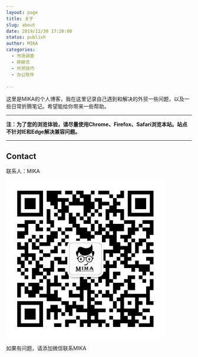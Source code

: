 ```yaml
---
layout: page
title: 关于
slug: about
date: 2019/12/30 17:26:00
status: publish
author: MIKA
categories: 
  - 市场调查
  - 碎碎念
  - 外贸技巧
  - 办公软件

---
```


这里是MIKA的个人博客，我在这里记录自己遇到和解决的外贸一些问题，以及一些日常折腾笔记。希望能给你带来一些帮助。

********

**注：为了您的浏览体验，请尽量使用Chrome、Firefox、Safari浏览本站。站点不针对IE和Edge解决兼容问题。**

********


## Contact

联系人：MIKA

![添加微信](./images/contact/wechat.jpg)

如果有问题，请添加微信联系MIKA

